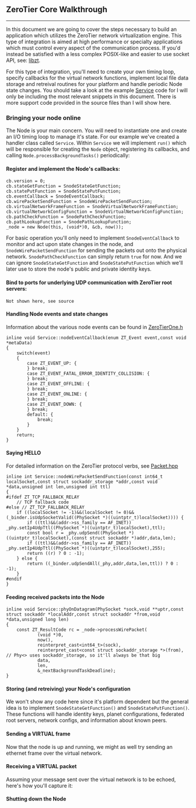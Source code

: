## ZeroTier Core Walkthrough
***

In this document we are going to cover the steps necessary to build an application which utilizes the ZeroTier network virtualization engine. This type of integration is aimed at high performance or specialty applications which must control every aspect of the communication process. If you'd instead be satisfied with a less complex POSIX-like and easier to use socket API, see: [libzt](github.com/zerotier/libzt).

For this type of integration, you'll need to create your own timing loop, specify callbacks for the virtual network functions, implement local file data storage and retreival routines for your platform and handle periodic Node state changes. You should take a look at the example [Service](Service.cpp) code for I will only be including the most relevant snippets in this document. There is more support code provided in the source files than I will show here.

### Bringing your node online

The Node is your main concern. You will need to instantiate one and create an I/O timing loop to manage it's state. For our example we've created a handler class called `Service`. Within `Service` we will implement `run()` which will be responsible for creating the `Node` object, registering its callbacks, and calling `Node.processBackgroundTasks()` periodically:

#### Register and implement the Node's callbacks:

```
cb.version = 0;
cb.stateGetFunction = SnodeStateGetFunction;
cb.statePutFunction = SnodeStatePutFunction;
cb.eventCallback = SnodeEventCallback;
cb.wirePacketSendFunction = SnodeWirePacketSendFunction;
cb.virtualNetworkFrameFunction = SnodeVirtualNetworkFrameFunction;
cb.virtualNetworkConfigFunction = SnodeVirtualNetworkConfigFunction;
cb.pathCheckFunction = SnodePathCheckFunction;
cb.pathLookupFunction = SnodePathLookupFunction;
_node = new Node(this, (void*)0, &cb, now());
```

For basic operation you'll only need to implement `SnodeEventCallback` to monitor and act upon state changes in the node, and `SnodeWirePacketSendFunction` for sending the packets out onto the physical network. `SnodePathCheckFunction` can simply return `true` for now. And we can ignore `SnodeStateGetFunction` and `SnodeStatePutFunction` which we'll later use to store the node's public and private identity keys.

#### Bind to ports for underlying UDP communication with ZeroTier root servers:

```
Not shown here, see source
```

#### Handling Node events and state changes

Information about the various node events can be found in [ZeroTierOne.h](ZeroTierOne.h)

```
inline void Service::nodeEventCallback(enum ZT_Event event,const void *metaData)
{
	switch(event)
	{
		case ZT_EVENT_UP: {
		} break;
		case ZT_EVENT_FATAL_ERROR_IDENTITY_COLLISION: {
		} break;
		case ZT_EVENT_OFFLINE: {
		} break;
		case ZT_EVENT_ONLINE: {
		} break;
		case ZT_EVENT_DOWN: {
		} break;
		default: {
			break;
		}
	}
	return;
}
```

#### Saying HELLO

For detailed information on the ZeroTier protocol verbs, see [Packet.hpp]()

```
inline int Service::nodeWirePacketSendFunction(const int64_t localSocket,const struct sockaddr_storage *addr,const void *data,unsigned int len,unsigned int ttl)
{
#ifdef ZT_TCP_FALLBACK_RELAY
	// TCP fallback code
#else // ZT_TCP_FALLBACK_RELAY
	if ((localSocket != -1)&&(localSocket != 0)&&(_binder.isUdpSocketValid((PhySocket *)((uintptr_t)localSocket)))) {
		if ((ttl)&&(addr->ss_family == AF_INET)) _phy.setIp4UdpTtl((PhySocket *)((uintptr_t)localSocket),ttl);
		const bool r = _phy.udpSend((PhySocket *)((uintptr_t)localSocket),(const struct sockaddr *)addr,data,len);
		if ((ttl)&&(addr->ss_family == AF_INET)) _phy.setIp4UdpTtl((PhySocket *)((uintptr_t)localSocket),255);
		return ((r) ? 0 : -1);
	} else {
		return ((_binder.udpSendAll(_phy,addr,data,len,ttl)) ? 0 : -1);
	}
#endif
}
```

#### Feeding received packets into the Node

```
inline void Service::phyOnDatagram(PhySocket *sock,void **uptr,const struct sockaddr *localAddr,const struct sockaddr *from,void *data,unsigned long len)
{
	const ZT_ResultCode rc = _node->processWirePacket(
			(void *)0,
			now(),
			reinterpret_cast<int64_t>(sock),
			reinterpret_cast<const struct sockaddr_storage *>(from), // Phy<> uses sockaddr_storage, so it'll always be that big
			data,
			len,
			&_nextBackgroundTaskDeadline);
}
```

#### Storing (and retreiving) your Node's configuration 

We won't show any code here since it's platform dependent but the general idea is to implement `SnodeStateGetFunction()` and `SnodeStatePutFunction()`. These functions will handle identity keys, planet configurations, federated root servers, network configs, and information about known peers. 

#### Sending a VIRTUAL frame

Now that the node is up and running, we might as well try sending an ethernet frame over the virtual network.

#### Receiving a VIRTUAL packet

Assuming your message sent over the virtual network is to be echoed, here's how you'll capture it:

#### Shutting down the Node